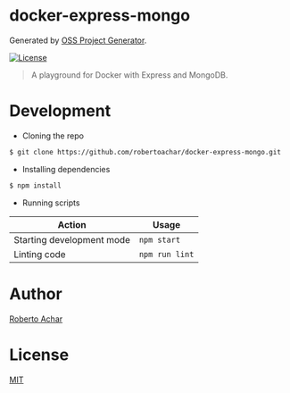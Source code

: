# docker-express-mongo

Generated by [OSS Project Generator](http://bit.ly/generator-oss-project).

[![License][license-badge]][license-url]

> A playground for Docker with Express and MongoDB.

# Development

* Cloning the repo

```bash
$ git clone https://github.com/robertoachar/docker-express-mongo.git
```

* Installing dependencies

```bash
$ npm install
```

* Running scripts

Action | Usage
---    | ---
Starting development mode | `npm start`
Linting code              | `npm run lint`

# Author

[Roberto Achar](https://twitter.com/robertoachar)

# License

[MIT](https://github.com/robertoachar/docker-express-mongo/blob/master/LICENSE)

[license-badge]: https://img.shields.io/github/license/robertoachar/docker-express-mongo.svg
[license-url]: https://opensource.org/licenses/MIT
